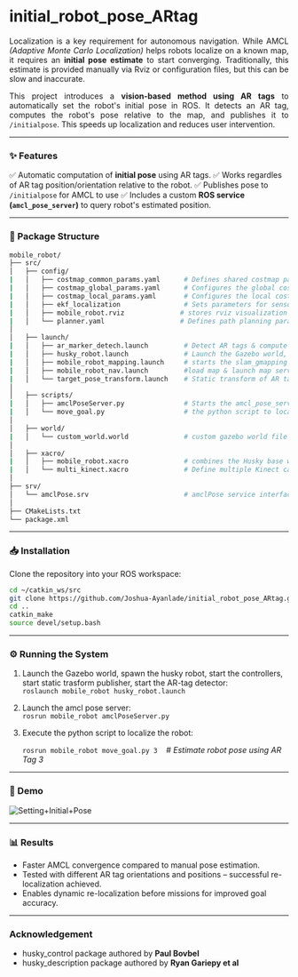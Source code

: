 # initial_robot_pose_ARtag

<p align="justify">
Localization is a key requirement for autonomous navigation. While AMCL <i>(Adaptive Monte Carlo Localization)</i> helps robots localize on a known map, it requires an <b>initial pose estimate</b> to start converging. Traditionally, this estimate is provided manually via Rviz or configuration files, but this can be slow and inaccurate.
</p>
<p align="justify">
This project introduces a <b>vision-based method using AR tags</b> to automatically set the robot's initial pose in ROS. It detects an AR tag, computes the robot's pose relative to the map, and publishes it to <code>/initialpose</code>. This speeds up localization and reduces user intervention.
</p>

---

### ✨ Features
✅ Automatic computation of **initial pose** using AR tags.
✅ Works regardles of AR tag position/orientation relative to the robot.
✅ Publishes pose to `/initialpose` for AMCL to use
✅ Includes a custom **ROS service (`amcl_pose_server`)** to query robot's estimated position.

---

### 📂 Package Structure
```bash
mobile_robot/
├── src/  
│   ├── config/         
|   │   ├── costmap_common_params.yaml      # Defines shared costmap parameters  
|   │   ├── costmap_global_params.yaml      # Configures the global costmap for long-term path planning
|   │   ├── costmap_local_params.yaml       # Configures the local costmap for real-time obstacle avoidance  
|   │   ├── ekf_localization                # Sets parameters for sensor fusion using an extended kalman filter
|   │   ├── mobile_robot.rviz              # stores rviz visualization settings for the robot and its environment
|   │   └── planner.yaml                   # Defines path planning parameters
│   
│   ├── launch/            
|   │   ├── ar_marker_detech.launch         # Detect AR tags & compute poses wrt base link  
|   │   ├── husky_robot.launch              # Launch the Gazebo world, spawn the husky robot, start the controllers, start static trasform publisher, start the AR-tag detector
|   │   ├── mobile_robot_mapping.launch     # starts the slam_gmapping node for SLAM  
|   │   ├── mobile_robot_nav.launch         #load map & launch map server, launch amcl and move_base
|   │   └── target_pose_transform.launch    # Static transform of AR tag frames (linear & rotational) 
│
│   ├── scripts/            
|   │   ├── amclPoseServer.py               # Starts the amcl_pose_server service, returns the robot's pose estimate
|   │   └── move_goal.py                    # the python script to localize the robot
│
│   ├── world/            
|   │   └── custom_world.world              # custom gazebo world file
│
│   ├── xacro/             
|   │   ├── mobile_robot.xacro              # combines the Husky base with a kinect camera mounted on it
|   │   └── multi_kinect.xacro              # Define multiple Kinect camera models  
│
├── srv/                                  
│   └── amclPose.srv                        # amclPose service interface
│
├── CMakeLists.txt                            
└── package.xml

```

---

### 📥 Installation
Clone the repository into your ROS workspace:
```bash
cd ~/catkin_ws/src
git clone https://github.com/Joshua-Ayanlade/initial_robot_pose_ARtag.git
cd ..
catkin_make
source devel/setup.bash
```

---
### ⚙️ Running the System
   
1. Launch the Gazebo world, spawn the husky robot, start the controllers, start static trasform publisher, start the AR-tag detector:  
   `roslaunch mobile_robot husky_robot.launch`

2. Launch the amcl pose server:  
   `rosrun mobile_robot amclPoseServer.py`

3. Execute the python script to localize the robot:
   
   `rosrun mobile_robot move_goal.py 3`&nbsp;&nbsp;&nbsp;&nbsp;# *Estimate robot pose using AR Tag 3* 

---
### 🎥 Demo
![Setting+Initial+Pose](https://github.com/user-attachments/assets/80a1af2f-8d2e-4e95-973e-8223f586e352)


---
### 📊 Results
- Faster AMCL convergence compared to manual pose estimation.
- Tested with different AR tag orientations and positions – successful re-localization achieved.
- Enables dynamic re-localization before missions for improved goal accuracy.
  
---
### Acknowledgement
- husky_control package authored by **Paul Bovbel**
- husky_description package authored by **Ryan Gariepy et al**
